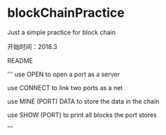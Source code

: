 # blockChainPractice
Just a simple practice for block chain

开始时间：2018.3

README  

'''
use OPEN to open a port as a server  

use CONNECT to link two ports as a net   

use MINE (PORT) DATA to store the data in the chain   

use SHOW (PORT) to print all blocks the port stores   

'''
